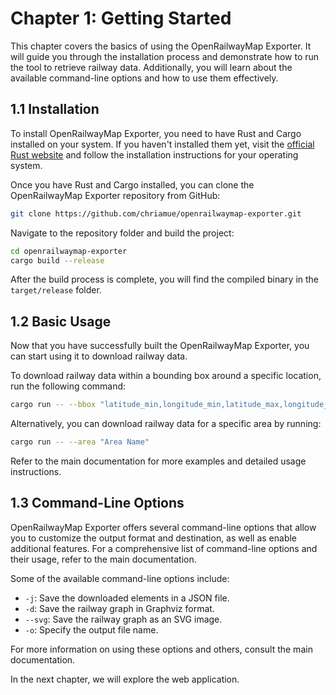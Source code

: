 # Chapter 1: Getting Started

This chapter covers the basics of using the OpenRailwayMap Exporter. It will guide you through the installation process and demonstrate how to run the tool to retrieve railway data. Additionally, you will learn about the available command-line options and how to use them effectively.

## 1.1 Installation

To install OpenRailwayMap Exporter, you need to have Rust and Cargo installed on your system. If you haven't installed them yet, visit the [official Rust website](https://www.rust-lang.org/tools/install) and follow the installation instructions for your operating system.

Once you have Rust and Cargo installed, you can clone the OpenRailwayMap Exporter repository from GitHub:

```sh
git clone https://github.com/chriamue/openrailwaymap-exporter.git
```

Navigate to the repository folder and build the project:

```sh
cd openrailwaymap-exporter
cargo build --release
```

After the build process is complete, you will find the compiled binary in the `target/release` folder.

## 1.2 Basic Usage

Now that you have successfully built the OpenRailwayMap Exporter, you can start using it to download railway data.

To download railway data within a bounding box around a specific location, run the following command:

```sh
cargo run -- --bbox "latitude_min,longitude_min,latitude_max,longitude_max"
```

Alternatively, you can download railway data for a specific area by running:

```sh
cargo run -- --area "Area Name"
```

Refer to the main documentation for more examples and detailed usage instructions.

## 1.3 Command-Line Options

OpenRailwayMap Exporter offers several command-line options that allow you to customize the output format and destination, as well as enable additional features. For a comprehensive list of command-line options and their usage, refer to the main documentation.

Some of the available command-line options include:

* `-j`: Save the downloaded elements in a JSON file.
* `-d`: Save the railway graph in Graphviz format.
* `--svg`: Save the railway graph as an SVG image.
* `-o`: Specify the output file name.

For more information on using these options and others, consult the main documentation.

In the next chapter, we will explore the web application.

